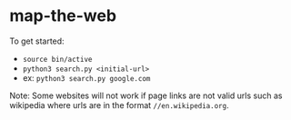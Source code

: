 # map-the-web

To get started:
  - `source bin/active`
  - `python3 search.py <initial-url>`
  - ex: `python3 search.py google.com`

Note: Some websites will not work if page links are not valid urls such as wikipedia where urls are in the format `//en.wikipedia.org`. 

